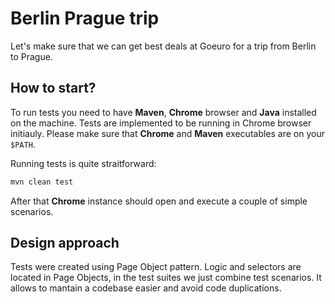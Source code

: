 # Berlin Prague trip

Let's make sure that we can get best deals at Goeuro for a trip from Berlin to Prague. 

## How to start? 

To run tests you need to have **Maven**, **Chrome** browser and **Java** installed on the machine. Tests are implemented to be running in Chrome
browser initiauly. Please make sure that **Chrome** and **Maven** executables are on your ```$PATH```. 

Running tests is quite straitforward:

```bash 
mvn clean test
```

After that **Chrome** instance should open and execute a couple of simple scenarios. 

## Design approach

Tests were created using Page Object pattern. Logic and selectors are located in Page Objects, 
in the test suites we just combine test scenarios. It allows to mantain a codebase easier and avoid code duplications. 









